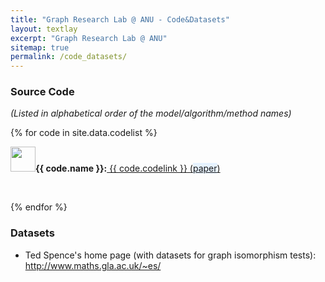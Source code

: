 ```yaml
---
title: "Graph Research Lab @ ANU - Code&Datasets"
layout: textlay
excerpt: "Graph Research Lab @ ANU"
sitemap: true
permalink: /code_datasets/
---
```


### Source Code ### 
_(Listed in alphabetical order of the model/algorithm/method names)_

<div class="row">

<div class="col-sm-19 clearfix">
 <div class="well">
 
  {% for code in site.data.codelist %}
 
  <img src="{{ site.url }}{{ site.baseurl }}/images/letters/{{ code.image }}" class="img-responsive" width="40"><strong>{{ code.name }}:</strong><a href="{{ code.codelink }}"> {{ code.codelink }}</a><a href="{{ code.paperlink }}"> (<span style="background-color: #e6f2ff">paper</span>) </a>
 
  <br>
 
  {% endfor %}
 
 </div>
</div>

</div>


### Datasets

<ul>
<li>Ted Spence's home page (with datasets for graph isomorphism tests): <a href="http://www.maths.gla.ac.uk/~es/">http://www.maths.gla.ac.uk/~es/</a></li>
</ul>  

<br>
